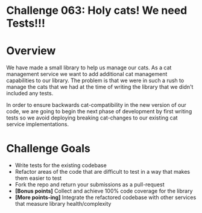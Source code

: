 Challenge 063: Holy cats! We need Tests!!!
==========================================

# Overview

We have made a small library to help us manage our cats. As a cat management service we want to add additional cat 
management capabilities to our library. The problem is that we were in such a rush to manage the cats that we had at the
time of writing the library that we didn't included any tests.

In order to ensure backwards cat-compatibility in the new version of our code, we are going to begin the next phase of
development by first writing tests so we avoid deploying breaking cat-changes to our existing cat service implementations.

# Challenge Goals

* Write tests for the existing codebase
* Refactor areas of the code that are difficult to test in a way that makes them easier to test
* Fork the repo and return your submissions as a pull-request
* __[Bonus points]__ Collect and achieve 100% code coverage for the library
* __[More points-ing]__ Integrate the refactored codebase with other services that measure library health/complexity

